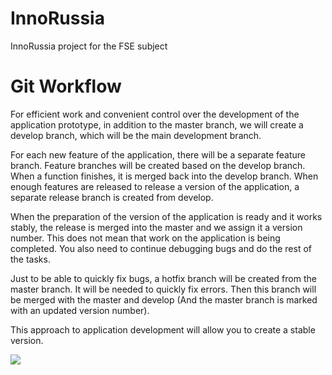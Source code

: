 # InnoRussia
InnoRussia project for the FSE subject

Git Workflow
=====================

For efficient work and convenient control over the development of the application prototype, in addition to the master branch, we will create a develop branch, which will be the main development branch.

For each new feature of the application, there will be a separate feature branch. Feature branches will be created based on the develop branch. When a function finishes, it is merged back into the develop branch. When enough features are released to release a version of the application, a separate release branch is created from develop.

When the preparation of the version of the application is ready and it works stably, the release is merged into the master and we assign it a version number. This does not mean that work on the application is being completed. You also need to continue debugging bugs and do the rest of the tasks.

Just to be able to quickly fix bugs, a hotfix branch will be created from the master branch. It will be needed to quickly fix errors. Then this branch will be merged with the master and develop (And the master branch is marked with an updated version number).

This approach to application development will allow you to create a stable version.

![](https://3.downloader.disk.yandex.ru/preview/c0363687806a036e8c4b466259ebb81aa515bfad9f828d642d753b6a66813ab5/inf/6owOr8jJpI_JkE0XzcoYF7cIhN5rteX7zZh9V9VrJCWotDsFqVIYF1R2BLQjs-qKwrUgdBNRkBEVeIyRdjDo_Q%3D%3D?uid=775467804&filename=Group%2010%20%281%29.png&disposition=inline&hash=&limit=0&content_type=image%2Fpng&owner_uid=775467804&tknv=v2&size=1898x985)
